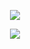 <p align = 'center'>
  <img
    src="https://github-readme-stats.vercel.app/api?username=darksaid98&count_private=true&show_icons=true&theme=radical&show=reviews,discussions_started,discussions_answered,prs_merged,prs_merged_percentage"
  />
</p>
<p align = 'center'>
  <img
    src="https://github-readme-stats.vercel.app/api/top-langs/?username=darksaid98&count_private=true&theme=radical"
  />
</p>
